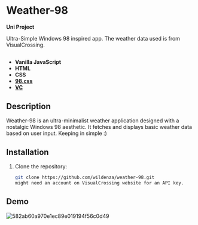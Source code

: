 # Weather-98

**Uni Project**

Ultra-Simple Windows 98 inspired app. The weather data used is from VisualCrossing.

##

- **Vanilla JavaScript**
- **HTML**
- **CSS**
- **[98.css](https://jdan.github.io/98.css/)**
- **[VC](https://www.visualcrossing.com/)**

## Description

Weather-98 is an ultra-minimalist weather application designed with a nostalgic Windows 98 aesthetic. It fetches and displays basic weather data based on user input.
Keeping in simple :)


## Installation

1. Clone the repository:
   ```bash
   git clone https://github.com/wildenza/weather-98.git
   might need an account on VisualCrossing website for an API key.

## Demo
![582ab60a970e1ec89e019194f56c0d49](https://github.com/user-attachments/assets/1104c9f4-7d44-493a-b776-4b10ff7beb5c)
